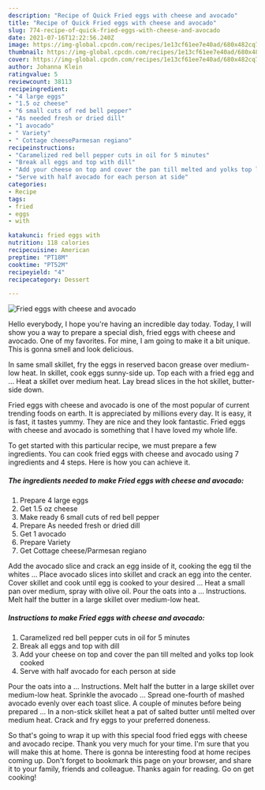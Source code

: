 ```yaml
---
description: "Recipe of Quick Fried eggs with cheese and avocado"
title: "Recipe of Quick Fried eggs with cheese and avocado"
slug: 774-recipe-of-quick-fried-eggs-with-cheese-and-avocado
date: 2021-07-16T12:22:56.240Z
image: https://img-global.cpcdn.com/recipes/1e13cf61ee7e40ad/680x482cq70/fried-eggs-with-cheese-and-avocado-recipe-main-photo.jpg
thumbnail: https://img-global.cpcdn.com/recipes/1e13cf61ee7e40ad/680x482cq70/fried-eggs-with-cheese-and-avocado-recipe-main-photo.jpg
cover: https://img-global.cpcdn.com/recipes/1e13cf61ee7e40ad/680x482cq70/fried-eggs-with-cheese-and-avocado-recipe-main-photo.jpg
author: Johanna Klein
ratingvalue: 5
reviewcount: 38113
recipeingredient:
- "4 large eggs"
- "1.5 oz cheese"
- "6 small cuts of red bell pepper"
- "As needed fresh or dried dill"
- "1 avocado"
- " Variety"
- " Cottage cheeseParmesan regiano"
recipeinstructions:
- "Caramelized red bell pepper cuts in oil for 5 minutes"
- "Break all eggs and top with dill"
- "Add your cheese on top and cover the pan till melted and yolks top look cooked"
- "Serve with half avocado for each person at side"
categories:
- Recipe
tags:
- fried
- eggs
- with

katakunci: fried eggs with 
nutrition: 118 calories
recipecuisine: American
preptime: "PT18M"
cooktime: "PT52M"
recipeyield: "4"
recipecategory: Dessert

---
```



![Fried eggs with cheese and avocado](https://img-global.cpcdn.com/recipes/1e13cf61ee7e40ad/680x482cq70/fried-eggs-with-cheese-and-avocado-recipe-main-photo.jpg)

Hello everybody, I hope you're having an incredible day today. Today, I will show you a way to prepare a special dish, fried eggs with cheese and avocado. One of my favorites. For mine, I am going to make it a bit unique. This is gonna smell and look delicious.

In same small skillet, fry the eggs in reserved bacon grease over medium-low heat. In skillet, cook eggs sunny-side up. Top each with a fried egg and … Heat a skillet over medium heat. Lay bread slices in the hot skillet, butter-side down.

Fried eggs with cheese and avocado is one of the most popular of current trending foods on earth. It is appreciated by millions every day. It is easy, it is fast, it tastes yummy. They are nice and they look fantastic. Fried eggs with cheese and avocado is something that I have loved my whole life.


To get started with this particular recipe, we must prepare a few ingredients. You can cook fried eggs with cheese and avocado using 7 ingredients and 4 steps. Here is how you can achieve it.

<!--inarticleads1-->

##### The ingredients needed to make Fried eggs with cheese and avocado:

1. Prepare 4 large eggs
1. Get 1.5 oz cheese
1. Make ready 6 small cuts of red bell pepper
1. Prepare As needed fresh or dried dill
1. Get 1 avocado
1. Prepare  Variety
1. Get  Cottage cheese/Parmesan regiano


Add the avocado slice and crack an egg inside of it, cooking the egg til the whites … Place avocado slices into skillet and crack an egg into the center. Cover skillet and cook until egg is cooked to your desired … Heat a small pan over medium, spray with olive oil. Pour the oats into a … Instructions. Melt half the butter in a large skillet over medium-low heat. 

<!--inarticleads2-->

##### Instructions to make Fried eggs with cheese and avocado:

1. Caramelized red bell pepper cuts in oil for 5 minutes
1. Break all eggs and top with dill
1. Add your cheese on top and cover the pan till melted and yolks top look cooked
1. Serve with half avocado for each person at side


Pour the oats into a … Instructions. Melt half the butter in a large skillet over medium-low heat. Sprinkle the avocado … Spread one-fourth of mashed avocado evenly over each toast slice. A couple of minutes before being prepared … In a non-stick skillet heat a pat of salted butter until melted over medium heat. Crack and fry eggs to your preferred doneness. 

So that's going to wrap it up with this special food fried eggs with cheese and avocado recipe. Thank you very much for your time. I'm sure that you will make this at home. There is gonna be interesting food at home recipes coming up. Don't forget to bookmark this page on your browser, and share it to your family, friends and colleague. Thanks again for reading. Go on get cooking!
